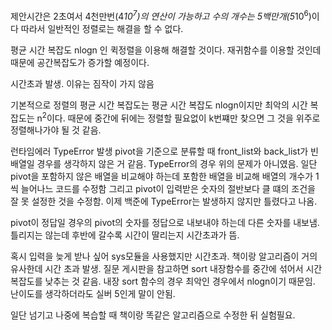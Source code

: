 제안시간은 2초여서 4천만번(4*10<sup>7</sup>)의 연산이 가능하고 수의 개수는 5백만개(5*10<sup>6</sup>)이다
따라서 일반적인 정렬로는 해결을 할 수 없다.

평균 시간 복잡도 nlogn 인 퀵정렬을 이용해 해결할 것이다.
재귀함수를 이용할 것인데 때문에 공간복잡도가 증가할 예정이다.

시간초과 발생. 이유는 짐작이 가지 않음

기본적으로 정렬의 평균 시간 복잡도는 평균 시간 복잡도 nlogn이지만 최악의 시간 복잡도는 n<sup>2</sup>이다.
때문에 중간에 뒤에는 정렬할 필요없이 k번쨰만 찾으면 그 것을 위주로 정렬해나가야 될 것 같음.

런타임에러 TypeError 발생 pivot을 기준으로 분류할 때 front_list와 back_list가 빈 배열일 경우를 생각하지 않은 거 같음.
TypeError의 경우 위의 문제가 아니였음.
일단 pivot을 포함하지 않은 배열을 비교해야 하는데 포함한 배열을 비교해 배열의 개수가 1씩 늘어나느 코드를 수정함
그리고 pivot이 입력받은 숫자의 절반보다 클 떄의 조건을 잘 못 설정한 것을 수정함.
이제 백준에 TypeError는 발생하지 않지만 틀렸다고 나옴.

pivot이 정답일 경우의 pivot의 숫자를 정답으로 내보내야 하는데 다른 숫자를 내보냄.
틀리지는 않는데 후반에 갈수록 시간이 딸리는지 시간초과가 뜸.

혹시 입력을 늦게 받나 싶어 sys모듈을 사용했지만 시간초과.
책이랑 알고리즘이 거의 유사한데 시간 초과 발생.
질문 게시판을 참고하면 sort 내장함수를 중간에 섞어서 시간 복잡도를 낮추는 것 같음.
내장 sort 함수의 경우 최악인 경우에서 nlogn이기 때문임.
난이도를 생각하더라도 실버 5인게 말이 안됨.

일단 넘기고 나중에 복습할 때 책이랑 똑같은 알고리즘으로 수정한 뒤 실험필요.
